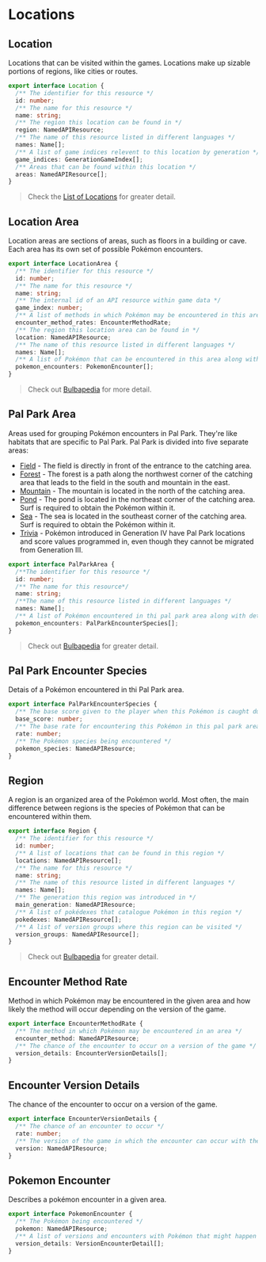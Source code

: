 # Locations

## Location

Locations that can be visited within the games.
Locations make up sizable portions of regions, like cities or routes.

```ts
export interface Location {
  /** The identifier for this resource */
  id: number;
  /** The name for this resource */
  name: string;
  /** The region this location can be found in */
  region: NamedAPIResource;
  /** The name of this resource listed in different languages */
  names: Name[];
  /** A list of game indices relevent to this location by generation */
  game_indices: GenerationGameIndex[];
  /** Areas that can be found within this location */
  areas: NamedAPIResource[];
}
```

> Check the [List of Locations](https://bulbapedia.bulbagarden.net/wiki/List_of_locations_by_name) for greater detail.

## Location Area

Location areas are sections of areas, such as floors in a building or cave.
Each area has its own set of possible Pokémon encounters.

```ts
export interface LocationArea {
  /** The identifier for this resource */
  id: number;
  /** The name for this resource */
  name: string;
  /** The internal id of an API resource within game data */
  game_index: number;
  /** A list of methods in which Pokémon may be encountered in this area and how likely the method will occur depending on the version of the game */
  encounter_method_rates: EncounterMethodRate;
  /** The region this location area can be found in */
  location: NamedAPIResource;
  /** The name of this resource listed in different languages */
  names: Name[];
  /** A list of Pokémon that can be encountered in this area along with version specific details about the encounter */
  pokemon_encounters: PokemonEncounter[];
}
```

> Check out [Bulbapedia](https://bulbapedia.bulbagarden.net/wiki/Area) for more detail.

## Pal Park Area

Areas used for grouping Pokémon encounters in Pal Park.
They're like habitats that are specific to Pal Park.
Pal Park is divided into five separate areas:

- [Field](https://bulbapedia.bulbagarden.net/wiki/List_of_Pok%C3%A9mon_by_Pal_Park_location#Field) - The field is directly in front of the entrance to the catching area.
- [Forest](https://bulbapedia.bulbagarden.net/wiki/List_of_Pok%C3%A9mon_by_Pal_Park_location#Forest) - The forest is a path along the northwest corner of the catching area that leads to the field in the south and mountain in the east.
- [Mountain](https://bulbapedia.bulbagarden.net/wiki/List_of_Pok%C3%A9mon_by_Pal_Park_location#Mountain) - The mountain is located in the north of the catching area.
- [Pond](https://bulbapedia.bulbagarden.net/wiki/List_of_Pok%C3%A9mon_by_Pal_Park_location#Pound) - The pond is located in the northeast corner of the catching area. Surf is required to obtain the Pokémon within it.
- [Sea](https://bulbapedia.bulbagarden.net/wiki/List_of_Pok%C3%A9mon_by_Pal_Park_location#Sea) - The sea is located in the southeast corner of the catching area. Surf is required to obtain the Pokémon within it.
- [Trivia](https://bulbapedia.bulbagarden.net/wiki/List_of_Pok%C3%A9mon_by_Pal_Park_location#Trivia) - Pokémon introduced in Generation IV have Pal Park locations and score values programmed in, even though they cannot be migrated from Generation III.

```ts
export interface PalParkArea {
  /**The identifier for this resource */
  id: number;
  /** The name for this resource*/
  name: string;
  /**The name of this resource listed in different languages */
  names: Name[];
  /** A list of Pokémon encountered in thi pal park area along with details*/
  pokemon_encounters: PalParkEncounterSpecies[];
}
```

> Check out [Bulbapedia](https://bulbapedia.bulbagarden.net/wiki/Pal_Park) for greater detail.

## Pal Park Encounter Species

Detais of a Pokémon encountered in thi Pal Park area.

```ts
export interface PalParkEncounterSpecies {
  /** The base score given to the player when this Pokémon is caught during a pal park run */
  base_score: number;
  /** The base rate for encountering this Pokémon in this pal park area */
  rate: number;
  /** The Pokémon species being encountered */
  pokemon_species: NamedAPIResource;
}
```

## Region

A region is an organized area of the Pokémon world.
Most often, the main difference between regions is
the species of Pokémon that can be encountered within them.

```ts
export interface Region {
  /** The identifier for this resource */
  id: number;
  /** A list of locations that can be found in this region */
  locations: NamedAPIResource[];
  /** The name for this resource */
  name: string;
  /** The name of this resource listed in different languages */
  names: Name[];
  /** The generation this region was introduced in */
  main_generation: NamedAPIResource;
  /** A list of pokédexes that catalogue Pokémon in this region */
  pokedexes: NamedAPIResource[];
  /** A list of version groups where this region can be visited */
  version_groups: NamedAPIResource[];
}
```

> Check out [Bulbapedia](https://bulbapedia.bulbagarden.net/wiki/Region) for greater detail.

## Encounter Method Rate

Method in which Pokémon may be encountered in the given area and how likely the method will occur depending on the version of the game.

```ts
export interface EncounterMethodRate {
  /** The method in which Pokémon may be encountered in an area */
  encounter_method: NamedAPIResource;
  /** The chance of the encounter to occur on a version of the game */
  version_details: EncounterVersionDetails[];
}
```

## Encounter Version Details

The chance of the encounter to occur on a version of the game.

```ts
export interface EncounterVersionDetails {
  /** The chance of an encounter to occur */
  rate: number;
  /** The version of the game in which the encounter can occur with the given chance */
  version: NamedAPIResource;
}
```

## Pokemon Encounter

Describes a pokémon encounter in a given area.

```ts
export interface PokemonEncounter {
  /** The Pokémon being encountered */
  pokemon: NamedAPIResource;
  /** A list of versions and encounters with Pokémon that might happen in the referenced location area */
  version_details: VersionEncounterDetail[];
}
```
